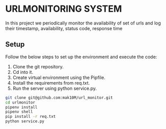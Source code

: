 # URLMONITORING SYSTEM

In this project we periodically monitor the availability of set of urls and log their timestamp, availability, status code, response time

## Setup

Follow the below steps to set up the environment and execute the code:

1. Clone the git repository.
2. Cd into it.
3. Create virtual environment using the Pipfile.
4. Install the requirements from req.txt.
5. Run the server using python service.py.

```bash
git clone git@github.com:mak10M/url_monitor.git
cd urlmonitor
pipenv install
pipenv shell
pip install -r req.txt
python service.py
